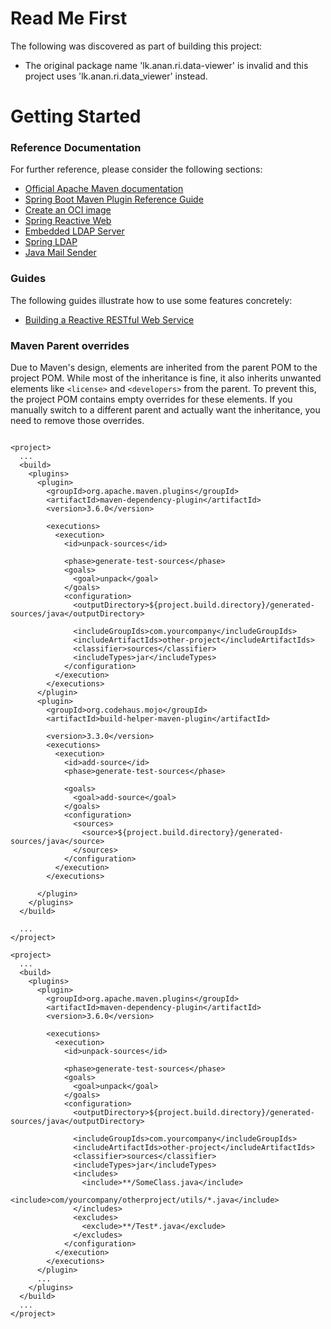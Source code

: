 # Read Me First
The following was discovered as part of building this project:

* The original package name 'lk.anan.ri.data-viewer' is invalid and this project uses 'lk.anan.ri.data_viewer' instead.

# Getting Started

### Reference Documentation
For further reference, please consider the following sections:

* [Official Apache Maven documentation](https://maven.apache.org/guides/index.html)
* [Spring Boot Maven Plugin Reference Guide](https://docs.spring.io/spring-boot/3.3.5/maven-plugin)
* [Create an OCI image](https://docs.spring.io/spring-boot/3.3.5/maven-plugin/build-image.html)
* [Spring Reactive Web](https://docs.spring.io/spring-boot/3.3.5/reference/web/reactive.html)
* [Embedded LDAP Server](https://docs.spring.io/spring-boot/3.3.5/reference/data/nosql.html#data.nosql.ldap.embedded)
* [Spring LDAP](https://docs.spring.io/spring-boot/3.3.5/reference/data/nosql.html#data.nosql.ldap)
* [Java Mail Sender](https://docs.spring.io/spring-boot/3.3.5/reference/io/email.html)

### Guides
The following guides illustrate how to use some features concretely:

* [Building a Reactive RESTful Web Service](https://spring.io/guides/gs/reactive-rest-service/)

### Maven Parent overrides

Due to Maven's design, elements are inherited from the parent POM to the project POM.
While most of the inheritance is fine, it also inherits unwanted elements like `<license>` and `<developers>` from the parent.
To prevent this, the project POM contains empty overrides for these elements.
If you manually switch to a different parent and actually want the inheritance, you need to remove those overrides.
```

<project>
  ...
  <build>
    <plugins>
      <plugin>
        <groupId>org.apache.maven.plugins</groupId>
        <artifactId>maven-dependency-plugin</artifactId>
        <version>3.6.0</version>   

        <executions>
          <execution>
            <id>unpack-sources</id>   

            <phase>generate-test-sources</phase>
            <goals>
              <goal>unpack</goal>
            </goals>
            <configuration>
              <outputDirectory>${project.build.directory}/generated-sources/java</outputDirectory>   

              <includeGroupIds>com.yourcompany</includeGroupIds>
              <includeArtifactIds>other-project</includeArtifactIds>
              <classifier>sources</classifier>
              <includeTypes>jar</includeTypes>
            </configuration>
          </execution>
        </executions>
      </plugin>
      <plugin>
        <groupId>org.codehaus.mojo</groupId>
        <artifactId>build-helper-maven-plugin</artifactId>   

        <version>3.3.0</version>
        <executions>
          <execution>
            <id>add-source</id>
            <phase>generate-test-sources</phase>   

            <goals>
              <goal>add-source</goal>
            </goals>
            <configuration>
              <sources>
                <source>${project.build.directory}/generated-sources/java</source>
              </sources>
            </configuration>
          </execution>
        </executions>   

      </plugin>
    </plugins>
  </build>   

  ...
</project>
```
```
<project>
  ...
  <build>
    <plugins>
      <plugin>
        <groupId>org.apache.maven.plugins</groupId>
        <artifactId>maven-dependency-plugin</artifactId>
        <version>3.6.0</version>   

        <executions>
          <execution>
            <id>unpack-sources</id>   

            <phase>generate-test-sources</phase>
            <goals>
              <goal>unpack</goal>
            </goals>
            <configuration>
              <outputDirectory>${project.build.directory}/generated-sources/java</outputDirectory>   

              <includeGroupIds>com.yourcompany</includeGroupIds>
              <includeArtifactIds>other-project</includeArtifactIds>
              <classifier>sources</classifier>
              <includeTypes>jar</includeTypes>
              <includes>
                <include>**/SomeClass.java</include>
                <include>com/yourcompany/otherproject/utils/*.java</include>
              </includes>
              <excludes>
                <exclude>**/Test*.java</exclude>
              </excludes>
            </configuration>
          </execution>
        </executions>
      </plugin>
      ...
    </plugins>
  </build>
  ...
</project>   
```